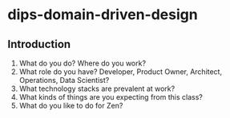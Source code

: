 # dips-domain-driven-design

## Introduction

1. What do you do? Where do you work?
2. What role do you have? Developer, Product Owner, Architect, Operations, Data Scientist?
3. What technology stacks are prevalent at work?
4. What kinds of things are you expecting from this class?
5. What do you like to do for Zen?
